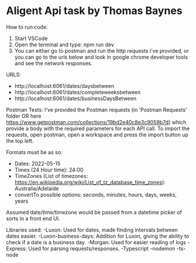 # Aligent Api task by Thomas Baynes

How to run code:
1. Start VSCode
2. Open the terminal and type: npm run dev
3. You can either go to postman and run the http requests i've provided, or you can go to the urls below
and look in google chrome developer tools and see the network responses.

URLS:
- http://localhost:6061/dates/daysbetween
- http://localhost:6061/dates/completeweeksbetween
- http://localhost:6061/dates/businessDaysBetween

Postman Tests:
I've provided the Postman requests (in 'Postman Requests' folder
OR here https://www.getpostman.com/collections/19bd2e40c8e3c9059b7d) which provide a body with the required
parameters for each API call.
To import the requests, open postman, open a workspace and press the import button up the top left.

Formats must be as so:
  - Dates: 2022-05-15
  - Times (24 Hour time): 24:00
  - TimeZones (List of timezones: https://en.wikipedia.org/wiki/List_of_tz_database_time_zones): Australia/Adelaide
  - convertTo possible options: seconds, minutes, hours, days, weeks, years

Assumed date/time/timezone would be passed from a datetime picker of sorts in a front end UI.

Libraries used:
  -Luxon: Used for dates, made finding intervals between dates easier.
  -Luxon-business-days: Addition for Luxon, giving the ability to check if a date is a business day.
  -Morgan: Used for easier reading of logs
  -Express: Used for parsing requests/responses.
  -Typescript
  -nodemon
  -ts-node

